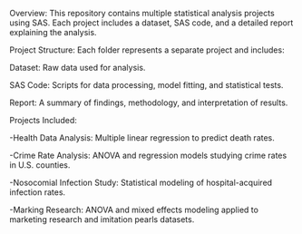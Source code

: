 Overview:
This repository contains multiple statistical analysis projects using SAS. Each project includes a dataset, SAS code, and a detailed report explaining the analysis.

Project Structure:
Each folder represents a separate project and includes:

Dataset: Raw data used for analysis.

SAS Code: Scripts for data processing, model fitting, and statistical tests.

Report: A summary of findings, methodology, and interpretation of results.


Projects Included:

-Health Data Analysis: Multiple linear regression to predict death rates.

-Crime Rate Analysis: ANOVA and regression models studying crime rates in U.S. counties.

-Nosocomial Infection Study: Statistical modeling of hospital-acquired infection rates.

-Marking Research: ANOVA and mixed effects modeling applied to marketing research and imitation pearls datasets.
